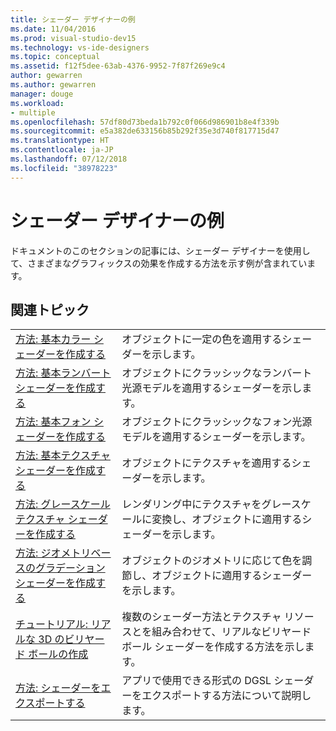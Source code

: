 ```yaml
---
title: シェーダー デザイナーの例
ms.date: 11/04/2016
ms.prod: visual-studio-dev15
ms.technology: vs-ide-designers
ms.topic: conceptual
ms.assetid: f12f5dee-63ab-4376-9952-7f87f269e9c4
author: gewarren
ms.author: gewarren
manager: douge
ms.workload:
- multiple
ms.openlocfilehash: 57df80d73beda1b792c0f066d986901b8e4f339b
ms.sourcegitcommit: e5a382de633156b85b292f35e3d740f817715d47
ms.translationtype: HT
ms.contentlocale: ja-JP
ms.lasthandoff: 07/12/2018
ms.locfileid: "38978223"
---
```

# <a name="shader-designer-examples"></a>シェーダー デザイナーの例

ドキュメントのこのセクションの記事には、シェーダー デザイナーを使用して、さまざまなグラフィックスの効果を作成する方法を示す例が含まれています。

## <a name="related-topics"></a>関連トピック

|||
|-|-|
|[方法: 基本カラー シェーダーを作成する](../designers/how-to-create-a-basic-color-shader.md)|オブジェクトに一定の色を適用するシェーダーを示します。|
|[方法: 基本ランバート シェーダーを作成する](../designers/how-to-create-a-basic-lambert-shader.md)|オブジェクトにクラッシックなランバート光源モデルを適用するシェーダーを示します。|
|[方法: 基本フォン シェーダーを作成する](../designers/how-to-create-a-basic-phong-shader.md)|オブジェクトにクラッシックなフォン光源モデルを適用するシェーダーを示します。|
|[方法: 基本テクスチャ シェーダーを作成する](../designers/how-to-create-a-basic-texture-shader.md)|オブジェクトにテクスチャを適用するシェーダーを示します。|
|[方法: グレースケール テクスチャ シェーダーを作成する](../designers/how-to-create-a-grayscale-texture-shader.md)|レンダリング中にテクスチャをグレースケールに変換し、オブジェクトに適用するシェーダーを示します。|
|[方法: ジオメトリベースのグラデーション シェーダーを作成する](../designers/how-to-create-a-geometry-based-gradient-shader.md)|オブジェクトのジオメトリに応じて色を調節し、オブジェクトに適用するシェーダーを示します。|
|[チュートリアル: リアルな 3D のビリヤード ボールの作成](../designers/walkthrough-creating-a-realistic-3-d-billiard-ball.md)|複数のシェーダー方法とテクスチャ リソースとを組み合わせて、リアルなビリヤード ボール シェーダーを作成する方法を示します。|
|[方法: シェーダーをエクスポートする](../designers/how-to-export-a-shader.md)|アプリで使用できる形式の DGSL シェーダーをエクスポートする方法について説明します。|